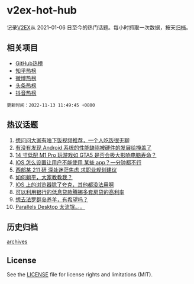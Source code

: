 # v2ex-hot-hub

 记录[V2EX](https://www.v2ex.com/)从 2021-01-06 日至今的热门话题。每小时抓取一次数据，按天[归档](archives)。
 
 ## 相关项目

- [GitHub热榜](https://github.com/lonnyzhang423/github-hot-hub)
- [知乎热榜](https://github.com/lonnyzhang423/zhihu-hot-hub)
- [微博热榜](https://github.com/lonnyzhang423/weibo-hot-hub)
- [头条热榜](https://github.com/lonnyzhang423/toutiao-hot-hub)
- [抖音热榜](https://github.com/lonnyzhang423/douyin-hot-hub)


 `更新时间：2022-11-13 11:49:45 +0800`

## 热议话题

1. [想问问大家有啥下饭视频推荐，一个人吃饭很无聊](https://www.v2ex.com/t/894738)
1. [有没有发现 Android 系统的性能缺陷被硬件的发展给掩盖了](https://www.v2ex.com/t/894703)
1. [14 寸低配 M1 Pro 玩游戏如 GTA5 是否会极大影响电脑寿命？](https://www.v2ex.com/t/894674)
1. [IOS 怎么设置让用户不能使用 某些 app？一分钟都不行](https://www.v2ex.com/t/894709)
1. [西部某 211 研 深处迷茫焦虑 求职业规划建议](https://www.v2ex.com/t/894726)
1. [如何躺平，大家教教我？](https://www.v2ex.com/t/894769)
1. [IOS 上的浏览器除了夸克，其他都没法用啊](https://www.v2ex.com/t/894725)
1. [可以利用银行的低息贷款腾挪多套房贷的高利率](https://www.v2ex.com/t/894683)
1. [想去法罗群岛养羊，有希望吗？](https://www.v2ex.com/t/894692)
1. [Parallels Desktop 太流氓。。。](https://www.v2ex.com/t/894750)

## 历史归档

[archives](archives)

## License

See the [LICENSE](LICENSE) file for license rights and limitations (MIT).
